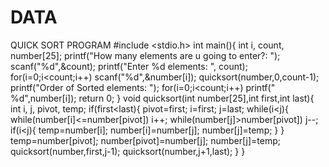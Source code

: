# DATA
QUICK SORT PROGRAM
#include <stdio.h>
int main(){
   int i, count, number[25];
   printf("How many elements are u going to enter?: ");
   scanf("%d",&count);
   printf("Enter %d elements: ", count);
   for(i=0;i<count;i++)
   scanf("%d",&number[i]);
   quicksort(number,0,count-1);
   printf("Order of Sorted elements: ");
   for(i=0;i<count;i++)
   printf(" %d",number[i]);
   return 0;
}
void quicksort(int number[25],int first,int last){
   int i, j, pivot, temp;
   if(first<last){
      pivot=first;
      i=first;
      j=last;
      while(i<j){
         while(number[i]<=number[pivot])
         i++;
         while(number[j]>number[pivot])
         j--;
         if(i<j){
            temp=number[i];
            number[i]=number[j];
            number[j]=temp;
         }
      }
      temp=number[pivot];
      number[pivot]=number[j];
      number[j]=temp;
      quicksort(number,first,j-1);
      quicksort(number,j+1,last);
   }
}
